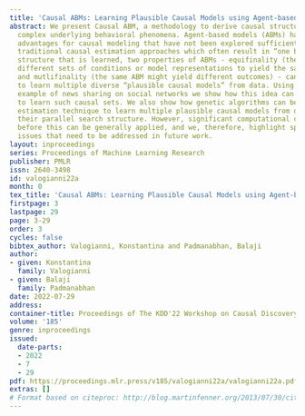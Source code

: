 ```yaml
---
title: 'Causal ABMs: Learning Plausible Causal Models using Agent-based Modeling '
abstract: We present Causal ABM, a methodology to derive causal structures describing
  complex underlying behavioral phenomena. Agent-based models (ABMs) have powerful
  advantages for causal modeling that have not been explored sufficiently. Unlike
  traditional causal estimation approaches which often result in “one best” causal
  structure that is learned, two properties of ABMs - equifinality (the ability of
  different sets of conditions or model representations to yield the same outcome)
  and mutlifinality (the same ABM might yield different outcomes) - can be exploited
  to learn multiple diverse “plausible causal models” from data. Using an illustrative
  example of news sharing on social networks we show how this idea can be applied
  to learn such causal sets. We also show how genetic algorithms can be used as a
  estimation technique to learn multiple plausible causal models from data due to
  their parallel search structure. However, significant computational challenges remain
  before this can be generally applied, and we, therefore, highlight specific key
  issues that need to be addressed in future work.
layout: inproceedings
series: Proceedings of Machine Learning Research
publisher: PMLR
issn: 2640-3498
id: valogianni22a
month: 0
tex_title: 'Causal ABMs: Learning Plausible Causal Models using Agent-based Modeling '
firstpage: 3
lastpage: 29
page: 3-29
order: 3
cycles: false
bibtex_author: Valogianni, Konstantina and Padmanabhan, Balaji
author:
- given: Konstantina
  family: Valogianni
- given: Balaji
  family: Padmanabhan
date: 2022-07-29
address:
container-title: Proceedings of The KDD'22 Workshop on Causal Discovery
volume: '185'
genre: inproceedings
issued:
  date-parts:
  - 2022
  - 7
  - 29
pdf: https://proceedings.mlr.press/v185/valogianni22a/valogianni22a.pdf
extras: []
# Format based on citeproc: http://blog.martinfenner.org/2013/07/30/citeproc-yaml-for-bibliographies/
---
```

